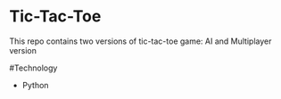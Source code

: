 # Tic-Tac-Toe

This repo contains two versions of tic-tac-toe game: AI and Multiplayer version

#Technology
- Python
